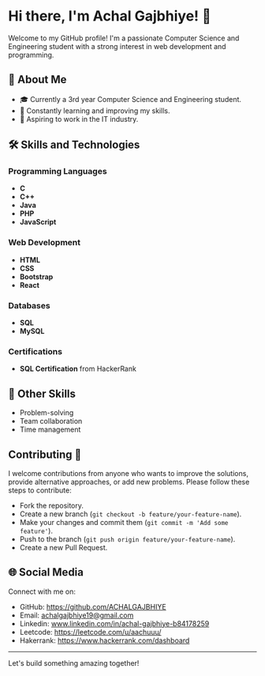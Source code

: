 # Hi there, I'm Achal Gajbhiye! 👋

Welcome to my GitHub profile! I'm a passionate Computer Science and Engineering student with a strong interest in web development and programming.

## 🚀 About Me

- 🎓 Currently a 3rd year Computer Science and Engineering student.
- 🌱 Constantly learning and improving my skills.
- 💼 Aspiring to work in the IT industry.

## 🛠️ Skills and Technologies

### Programming Languages
- **C**
- **C++**
- **Java**
- **PHP**
- **JavaScript**

### Web Development
- **HTML**
- **CSS**
- **Bootstrap**
- **React**

### Databases
- **SQL**
- **MySQL**

### Certifications
- **SQL Certification** from HackerRank

## 🌟 Other Skills
- Problem-solving
- Team collaboration
- Time management

## Contributing 🤝

I welcome contributions from anyone who wants to improve the solutions, provide alternative approaches, or add new problems. Please follow these steps to contribute:

- Fork the repository.
- Create a new branch (`git checkout -b feature/your-feature-name`).
- Make your changes and commit them (`git commit -m 'Add some feature'`).
- Push to the branch (`git push origin feature/your-feature-name`).
- Create a new Pull Request.

## 🌐 Social Media

Connect with me on:
- GitHub: https://github.com/ACHALGAJBHIYE
- Email: achalgajbhiye19@gmail.com
- Linkedin: www.linkedin.com/in/achal-gajbhiye-b84178259
- Leetcode: https://leetcode.com/u/aachuuu/
- Hakerrank: https://www.hackerrank.com/dashboard

---

Let's build something amazing together!
